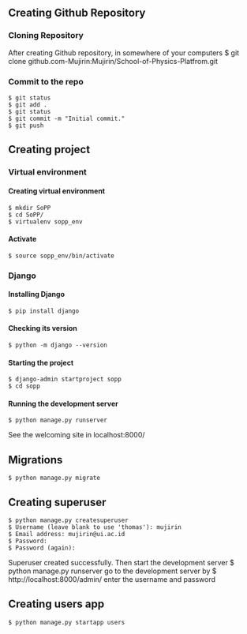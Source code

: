 
## Creating Github Repository
### Cloning Repository
After creating Github repository, in somewhere of your computers
$ git clone github.com-Mujirin:Mujirin/School-of-Physics-Platfrom.git
### Commit to the repo
	$ git status
	$ git add .
	$ git status
	$ git commit -m "Initial commit."
	$ git push
## Creating project
### Virtual environment
#### Creating virtual environment
	$ mkdir SoPP
	$ cd SoPP/
	$ virtualenv sopp_env
#### Activate
	$ source sopp_env/bin/activate
### Django
#### Installing Django
	$ pip install django
#### Checking its version
	$ python -m django --version
#### Starting the project
	$ django-admin startproject sopp
	$ cd sopp
#### Running the development server
	$ python manage.py runserver
See the welcoming site in localhost:8000/ 

## Migrations
	$ python manage.py migrate
## Creating superuser
	$ python manage.py createsuperuser
	$ Username (leave blank to use 'thomas'): mujirin
	$ Email address: mujirin@ui.ac.id             
	$ Password: 
	$ Password (again): 
Superuser created successfully.
Then start the development server
	$ python manage.py runserver
go to the development server by
	$ http://localhost:8000/admin/
enter the username and password
## Creating users app
	$ python manage.py startapp users